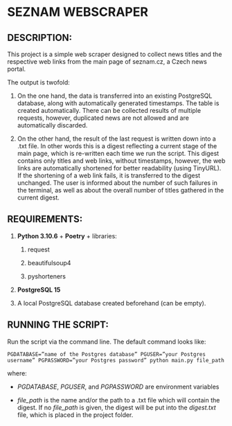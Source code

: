 
# ﻿SEZNAM WEBSCRAPER

## DESCRIPTION:

This project is a simple web scraper designed to collect news titles and the respective web links from the main page of seznam.cz, a Czech news portal.

The output is twofold:

1. On the one hand, the data is transferred into an existing PostgreSQL database, along with automatically generated timestamps. The table is created automatically. There can be collected results of multiple requests, however, duplicated news are not allowed and are automatically discarded.

2. On the other hand, the result of the last request is written down into a .txt file. In other words this is a digest reflecting a current stage of the main page, which is re-written each time we run the script. This digest contains only titles and web links, without timestamps, however, the web links are automatically shortened for better readability (using TinyURL). If the shortening of a web link fails, it is transferred to the digest unchanged. The user is informed about the number of such failures in the terminal, as well as about the overall number of titles gathered in the current digest.

## REQUIREMENTS:

1. **Python 3.10.6** + **Poetry** + libraries:

	1. request
	
	2. beautifulsoup4
	
	3. pyshorteners

2. **PostgreSQL 15**

3. A local PostgreSQL database created beforehand (can be empty).

## RUNNING THE SCRIPT:

Run the script via the command line. The default command looks like:

	PGDATABASE=”name of the Postgres database” PGUSER=”your Postgres username” PGPASSWORD=”your Postgres password” python main.py file_path

where:

- *PGDATABASE*, *PGUSER*, and *PGPASSWORD* are environment variables

- *file_path* is the name and/or the path to a .txt file which will contain the digest. If no *file_path* is given, the digest will be put into the *digest.txt* file, which is placed in the project folder.
